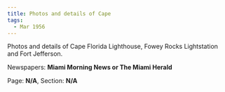 ```yaml
---  
title: Photos and details of Cape  
tags:  
  - Mar 1956  
---  
```

  
Photos and details of Cape Florida Lighthouse, Fowey Rocks Lightstation and Fort Jefferson.  
  
Newspapers: **Miami Morning News or The Miami Herald**  
  
Page: **N/A**, Section: **N/A** 
